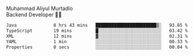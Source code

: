 Muhammad Aliyul Murtadlo
<br>
Backend Developer 👨‍💻
<br>
<!--START_SECTION:waka-->

```txt
Java              8 hrs 43 mins   ███████████████████████▒░   93.85 %
TypeScript        19 mins         █░░░░░░░░░░░░░░░░░░░░░░░░   03.42 %
XML               12 mins         ▓░░░░░░░░░░░░░░░░░░░░░░░░   02.31 %
YAML              1 min           ░░░░░░░░░░░░░░░░░░░░░░░░░   00.33 %
Properties        0 secs          ░░░░░░░░░░░░░░░░░░░░░░░░░   00.04 %
```

<!--END_SECTION:waka-->

